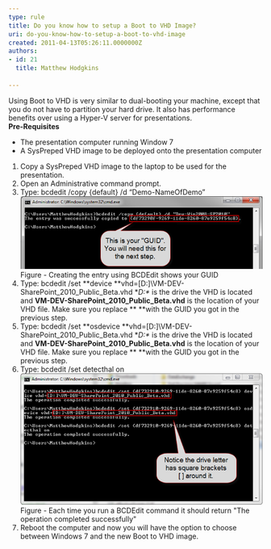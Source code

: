 ```yaml
---
type: rule
title: Do you know how to setup a Boot to VHD Image?
uri: do-you-know-how-to-setup-a-boot-to-vhd-image
created: 2011-04-13T05:26:11.0000000Z
authors:
- id: 21
  title: Matthew Hodgkins

---
```


 Using Boot to VHD is very similar to dual-booting your machine, except that you do not have to partition your hard drive. It also has performance benefits over using a Hyper-V server for presentations. <br> **Pre-Requisites**


- The presentation computer running Window 7
- A SysPreped VHD image to be deployed onto the presentation computer


1. Copy a SysPreped VHD image to the laptop to be used for the presentation.
2. Open an Administrative command prompt.
3. Type:
bcdedit /copy {default} /d “Demo-NameOfDemo”![Creating the entry using BCDEdit shows your GUID](fig1-creatingentry.png)
Figure - Creating the entry using BCDEdit shows your GUID
4. Type:
bcdedit /set  **device **vhd=[D:]\VM-DEV-SharePoint\_2010\_Public\_Beta.vhd
**D:\** is the drive the VHD is located and **VM-DEV-SharePoint\_2010\_Public\_Beta.vhd** is the location of your VHD file. Make sure you replace ** **with the GUID you got in the previous step.
5. Type:
bcdedit /set  **osdevice **vhd=[D:]\VM-DEV-SharePoint\_2010\_Public\_Beta.vhd
**D:\** is the drive the VHD is located and **VM-DEV-SharePoint\_2010\_Public\_Beta.vhd** is the location of your VHD file. Make sure you replace ** **with the GUID you got in the previous step.
6. Type:
bcdedit /set  detecthal on![Each time you run a BCDEdit command it should return ](fig2-addguids.png)
Figure - Each time you run a BCDEdit command it should return "The operation completed successfully"
7. Reboot the computer and now you will have the option to choose between Windows 7 and the new Boot to VHD image.


